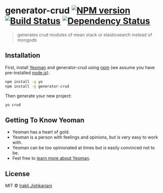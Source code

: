 # generator-crud [![NPM version][npm-image]][npm-url] [![Build Status][travis-image]][travis-url] [![Dependency Status][daviddm-image]][daviddm-url]
> generates crud modules of mean stack or elasticsearch instead of mongodb

## Installation

First, install [Yeoman](http://yeoman.io) and generator-crud using [npm](https://www.npmjs.com/) (we assume you have pre-installed [node.js](https://nodejs.org/)).

```bash
npm install -g yo
npm install -g generator-crud
```

Then generate your new project:

```bash
yo crud
```

## Getting To Know Yeoman

 * Yeoman has a heart of gold.
 * Yeoman is a person with feelings and opinions, but is very easy to work with.
 * Yeoman can be too opinionated at times but is easily convinced not to be.
 * Feel free to [learn more about Yeoman](http://yeoman.io/).

## License

MIT © [Irakli Jishkariani]()


[npm-image]: https://badge.fury.io/js/generator-crud.svg
[npm-url]: https://npmjs.org/package/generator-crud
[travis-image]: https://travis-ci.org/0xZeroCode/generator-crud.svg?branch=master
[travis-url]: https://travis-ci.org/0xZeroCode/generator-crud
[daviddm-image]: https://david-dm.org/0xZeroCode/generator-crud.svg?theme=shields.io
[daviddm-url]: https://david-dm.org/0xZeroCode/generator-crud
